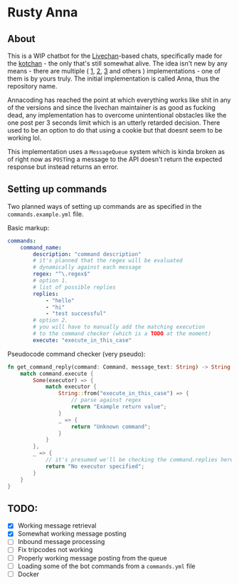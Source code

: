 # Rusty Anna

## About

 This is a WIP chatbot for the [Livechan](https://github.com/emgram769/livechan-js/)-based chats, specifically made for the [kotchan](https://kotchan.fun/chat/int) - the only that's still somewhat alive. The idea isn't new by any means - there are multiple ( [1](https://github.com/emgram769/anna), [2](https://github.com/cnsr/SadBot), [3](https://github.com/slavking/anna3) and others ) implementations - one of them is by yours truly. The initial implementation is called Anna, thus the repository name.

 Annacoding has reached the point at which everything works like shit in any of the versions and since the livechan maintainer is as good as fucking dead, any implementation has to overcome unintentional obstacles like the one post per 3 seconds limit which is an utterly retarded decision. There used to be an option to do that using a cookie but that doesnt seem to be working lol.

This implementation uses a `MessageQueue` system which is kinda broken as of right now as `POST`ing a message to the API doesn't return the expected response but instead returns an error.


## Setting up commands

Two planned ways of setting up commands are as specified in the `commands.example.yml` file.

Basic markup:

```yaml
commands:
    command_name:
        description: "command description"
        # it's planned that the regex will be evaluated
        # dynamically against each message
        regex: "^\.regex$"
        # option 1.
        # list of possible replies
        replies:
            - "hello"
            - "hi"
            - "test successful"
        # option 2.
        # you will have to manually add the matching execution
        # to the command checker (which is a TODO at the moment)
        execute: "execute_in_this_case"
```

Pseudocode command checker (very pseudo):

```rust
fn get_command_reply(command: Command, message_text: String) -> String {
    match command.execute {
        Some(executor) => {
            match executor {
                String::from("execute_in_this_case") => {
                    // parse against regex
                    return "Example return value";
                }
                _ => {
                    return "Unknown command";
                }
            }
        },
        _ => {
            // it's presumed we'll be checking the command.replies here
            return "No executor specified";
        }
    }
}
```


## TODO:

 - [x] Working message retrieval
 - [x] Somewhat working message posting
 - [ ] Inbound message processing
 - [ ] Fix tripcodes not working
 - [ ] Properly working message posting from the queue
 - [ ] Loading some of the bot commands from a `commands.yml` file
 - [ ] Docker
